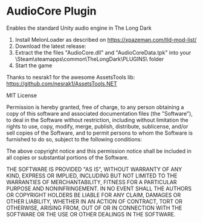 # AudioCore Plugin
Enables the standard Unity audio engine in The Long Dark

1. Install MelonLoader as described on https://xpazeman.com/tld-mod-list/
2. Download the latest release: 
3. Extract the the files "AudioCore.dll" and "AudioCoreData.tpk" into your \Steam\steamapps\common\TheLongDark\PLUGINS\ folder
4. Start the game


Thanks to nesrak1 for the awesome AssetsTools lib:
https://github.com/nesrak1/AssetsTools.NET



MIT License

Permission is hereby granted, free of charge, to any person obtaining a copy
of this software and associated documentation files (the "Software"), to deal
in the Software without restriction, including without limitation the rights
to use, copy, modify, merge, publish, distribute, sublicense, and/or sell
copies of the Software, and to permit persons to whom the Software is
furnished to do so, subject to the following conditions:

The above copyright notice and this permission notice shall be included in all
copies or substantial portions of the Software.

THE SOFTWARE IS PROVIDED "AS IS", WITHOUT WARRANTY OF ANY KIND, EXPRESS OR
IMPLIED, INCLUDING BUT NOT LIMITED TO THE WARRANTIES OF MERCHANTABILITY,
FITNESS FOR A PARTICULAR PURPOSE AND NONINFRINGEMENT. IN NO EVENT SHALL THE
AUTHORS OR COPYRIGHT HOLDERS BE LIABLE FOR ANY CLAIM, DAMAGES OR OTHER
LIABILITY, WHETHER IN AN ACTION OF CONTRACT, TORT OR OTHERWISE, ARISING FROM,
OUT OF OR IN CONNECTION WITH THE SOFTWARE OR THE USE OR OTHER DEALINGS IN THE
SOFTWARE.
